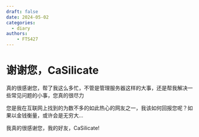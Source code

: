 ```yaml
---
draft: false
date: 2024-05-02
categories:
  - diary
authors:
    - FTS427
---
```


# 谢谢您，CaSilicate

真的很感谢您，帮了我这么多忙，不管是管理服务器这样的大事，还是帮我解决一些常见问题的小事，您真的很尽力

您是我在互联网上找到的为数不多的如此热心的网友之一，我该如何回报您呢？如果以金钱衡量，或许会是无穷大...

我真的很感谢您，我的好友，CaSilicate!

